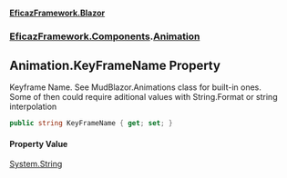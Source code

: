 #### [EficazFramework.Blazor](EficazFrameworkData.md 'EficazFramework Data')
### [EficazFramework.Components](EficazFrameworkData.md#EficazFramework.Components 'EficazFramework.Components').[Animation](EficazFramework.Components/Animation.md 'EficazFramework.Components.Animation')

## Animation.KeyFrameName Property

Keyframe Name. See MudBlazor.Animations class for built-in ones.  
Some of then could require aditional values with String.Format or string interpolation

```csharp
public string KeyFrameName { get; set; }
```

#### Property Value
[System.String](https://docs.microsoft.com/en-us/dotnet/api/System.String 'System.String')